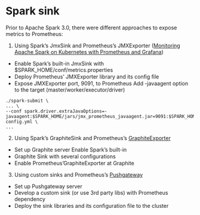 # Spark sink

Prior to Apache Spark 3.0, there were different approaches to expose metrics to Prometheus:

1. Using Spark’s JmxSink and Prometheus’s JMXExporter ([Monitoring Apache Spark on Kubernetes with Prometheus and Grafana](https://dzlab.github.io/data/2020/06/08/monitoring-spark-prometheus/))

- Enable Spark’s built-in JmxSink with $SPARK_HOME/conf/metrics.properties
- Deploy Prometheus’ JMXExporter library and its conﬁg ﬁle
- Expose JMXExporter port, 9091, to Prometheus Add -javaagent option to the target (master/worker/executor/driver)
```
./spark-submit \
... \
--conf spark.driver.extraJavaOptions=-javaagent:$SPARK_HOME/jars/jmx_prometheus_javaagent.jar=9091:$SPARK_HOME/conf/prometheus-config.yml \
...
```

2. Using Spark’s GraphiteSink and Prometheus’s [GraphiteExporter](https://github.com/prometheus/graphite_exporter)

- Set up Graphite server Enable Spark’s built-in
- Graphite Sink with several conﬁgurations
- Enable Prometheus’GraphiteExporter at Graphite

3. Using custom sinks and Prometheus’s [Pushgateway](https://www.metricfire.com/blog/prometheus-pushgateways-everything-you-need-to-know/)

- Set up Pushgateway server
- Develop a custom sink (or use 3rd party libs) with Prometheus dependency
- Deploy the sink libraries and its conﬁguration ﬁle to the cluster
